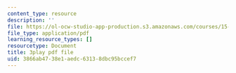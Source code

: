 ```yaml
---
content_type: resource
description: ''
file: https://ol-ocw-studio-app-production.s3.amazonaws.com/courses/15-879-research-seminar-in-system-dynamics-spring-2014/3866ab4738e1aedc63138dbc95bccef7_pPqI5LbC96Y.pdf
file_type: application/pdf
learning_resource_types: []
resourcetype: Document
title: 3play pdf file
uid: 3866ab47-38e1-aedc-6313-8dbc95bccef7
---
```

